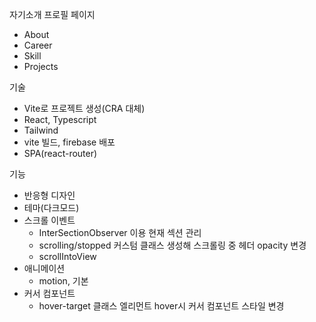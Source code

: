 자기소개 프로필 페이지
- About
- Career
- Skill
- Projects

기술
- Vite로 프로젝트 생성(CRA 대체)
- React, Typescript
- Tailwind
- vite 빌드, firebase 배포
- SPA(react-router)

기능
- 반응형 디자인
- 테마(다크모드)
- 스크롤 이벤트
  - InterSectionObserver 이용 현재 섹션 관리
  - scrolling/stopped 커스텀 클래스 생성해 스크롤링 중 헤더 opacity 변경
  - scrollIntoView
- 애니메이션
  - motion, 기본
- 커서 컴포넌트
  - hover-target 클래스 엘리먼트 hover시 커서 컴포넌트 스타일 변경
